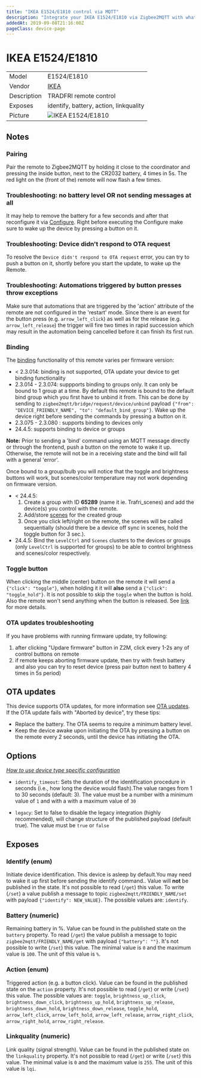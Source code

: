 ```yaml
---
title: "IKEA E1524/E1810 control via MQTT"
description: "Integrate your IKEA E1524/E1810 via Zigbee2MQTT with whatever smart home infrastructure you are using without the vendor's bridge or gateway."
addedAt: 2019-09-08T21:16:00Z
pageClass: device-page
---
```


<!-- !!!! -->
<!-- ATTENTION: This file is auto-generated through docgen! -->
<!-- You can only edit the "Notes"-Section between the two comment lines "Notes BEGIN" and "Notes END". -->
<!-- Do not use h1 or h2 heading within "## Notes"-Section. -->
<!-- !!!! -->

# IKEA E1524/E1810

|     |     |
|-----|-----|
| Model | E1524/E1810  |
| Vendor  | [IKEA](/supported-devices/#v=IKEA)  |
| Description | TRADFRI remote control |
| Exposes | identify, battery, action, linkquality |
| Picture | ![IKEA E1524/E1810](https://www.zigbee2mqtt.io/images/devices/E1524-E1810.png) |


<!-- Notes BEGIN: You can edit here. Add "## Notes" headline if not already present. -->
## Notes


### Pairing
Pair the remote to Zigbee2MQTT by holding it close to the coordinator and
pressing the inside button, next to the CR2032 battery, 4 times in 5s.
The red light on the (front of the) remote will now flash a few times.

### Troubleshooting: no battery level OR not sending messages at all
It may help to remove the battery for a few seconds and after that reconfigure it via [Configure](../guide/usage/mqtt_topics_and_messages.md#zigbee2mqttbridgeconfigure). Right before executing the Configure make sure to wake up the device by pressing a button on it.

### Troubleshooting: Device didn't respond to OTA request
To resolve the `Device didn't respond to OTA request` error, you can try to push a button on it, shortly before you start the update, to wake up the Remote.

### Troubleshooting: Automations triggered by button presses throw exceptions
Make sure that automations that are triggered by the 'action' attribute of the remote are not configured in the 'restart' mode. Since there is an event for the button press (e.g. `arrow_left_click`) as well as for the release (e.g. `arrow_left_release`) the trigger will fire two times in rapid succession which may result in the automation being cancelled before it can finish its first run.

### Binding
The [binding](../guide/usage/binding.md) functionality of this remote varies per firmware version:
- < 2.3.014: binding is not supported, OTA update your device to get binding functionality
- 2.3.014 - 2.3.074: suppports binding to groups only. It can only be bound to 1 group at a time. By default this remote is bound to the default bind group which you first have to unbind it from. This can be done by sending to `zigbee2mqtt/bridge/request/device/unbind` payload `{"from": "DEVICE_FRIENDLY_NAME", "to": "default_bind_group"}`. Wake up the device right before sending the commands by pressing a button on it.
- 2.3.075 - 2.3.080 : supports binding to devices only
- 24.4.5: supports binding to device or groups

**Note:** Prior to sending a 'bind' command using an MQTT message directly or through the frontend, push a button on the remote to wake it up. Otherwise, the remote will not be in a receiving state and the bind will fail with a general 'error'.

Once bound to a group/bulb you will notice that the toggle and brightness buttons will work, but scenes/color temperature may not work depending on firmware version.
- < 24.4.5:
  1. Create a group with ID **65289** (name it ie. Trafri_scenes) and add the device(s) you control with the remote.
  2. Add/store [scenes](../guide/usage/scenes.md) for the created group
  3. Once you click left/right on the remote, the scenes will be called sequentially (should there be a device off sync in scenes, hold the toggle button for 3 sec.).
- 24.4.5: Bind the `LevelCtrl` and `Scenes` clusters to the devices or groups (only `LevelCtrl` is supported for groups) to be able to control brightness and scenes/color respectively.

### Toggle button
When clicking the middle (center) button on the remote it will send a `{"click": "toggle"}`, when holding it
it will **also** send a `{"click": "toggle_hold"}`. It is not possible to skip the `toggle` when the button is hold.
Also the remote won't send anything when the button is released.
See [link](https://github.com/Koenkk/zigbee2mqtt/issues/2077#issuecomment-538691885) for more details.

### OTA updates troubleshooting
If you have problems with running firmware update, try following:
1. after clicking "Updare firmware" button in Z2M, click every 1-2s any of control buttons on remote
2. if remote keeps aborting firmware update, then try with fresh battery and also you can try to reset device (press pair button next to battery 4 times in 5s period)
<!-- Notes END: Do not edit below this line -->


## OTA updates
This device supports OTA updates, for more information see [OTA updates](../guide/usage/ota_updates.md).
If the OTA update fails with "Aborted by device", try these tips:
* Replace the battery. The OTA seems to require a minimum battery level.
* Keep the device awake upon initiating the OTA by pressing a button on the remote every 2 seconds, until the device has initiating the OTA.


## Options
*[How to use device type specific configuration](../guide/configuration/devices-groups.md#specific-device-options)*

* `identify_timeout`: Sets the duration of the identification procedure in seconds (i.e., how long the device would flash).The value ranges from 1 to 30 seconds (default: 3). The value must be a number with a minimum value of `1` and with a with a maximum value of `30`

* `legacy`: Set to false to disable the legacy integration (highly recommended), will change structure of the published payload (default true). The value must be `true` or `false`


## Exposes

### Identify (enum)
Initiate device identification. This device is asleep by default.You may need to wake it up first before sending the identify command..
Value will **not** be published in the state.
It's not possible to read (`/get`) this value.
To write (`/set`) a value publish a message to topic `zigbee2mqtt/FRIENDLY_NAME/set` with payload `{"identify": NEW_VALUE}`.
The possible values are: `identify`.

### Battery (numeric)
Remaining battery in %.
Value can be found in the published state on the `battery` property.
To read (`/get`) the value publish a message to topic `zigbee2mqtt/FRIENDLY_NAME/get` with payload `{"battery": ""}`.
It's not possible to write (`/set`) this value.
The minimal value is `0` and the maximum value is `100`.
The unit of this value is `%`.

### Action (enum)
Triggered action (e.g. a button click).
Value can be found in the published state on the `action` property.
It's not possible to read (`/get`) or write (`/set`) this value.
The possible values are: `toggle`, `brightness_up_click`, `brightness_down_click`, `brightness_up_hold`, `brightness_up_release`, `brightness_down_hold`, `brightness_down_release`, `toggle_hold`, `arrow_left_click`, `arrow_left_hold`, `arrow_left_release`, `arrow_right_click`, `arrow_right_hold`, `arrow_right_release`.

### Linkquality (numeric)
Link quality (signal strength).
Value can be found in the published state on the `linkquality` property.
It's not possible to read (`/get`) or write (`/set`) this value.
The minimal value is `0` and the maximum value is `255`.
The unit of this value is `lqi`.

